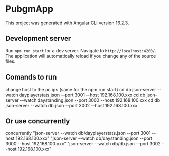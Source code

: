 # PubgmApp

This project was generated with [Angular CLI](https://github.com/angular/angular-cli) version 16.2.3.

## Development server

Run `npm run start` for a dev server. Navigate to `http://localhost:4200/`. The application will automatically reload if you change any of the source files.

## Comands to run

change host to the pc ips (same for the npm run start)
cd db
json-server --watch dayplayerstats.json --port 3001 --host 192.168.100.xxx
cd db
json-server --watch daystanding.json --port 3000 --host 192.168.100.xxx
cd db
json-server --watch db.json --port 3002 --host 192.168.100.xxx

## Or use concurrently

concurrently "json-server --watch db/dayplayerstats.json --port 3001 --host 192.168.100.xxx" "json-server --watch db/daystanding.json --port 3000 --host 192.168.100.xxx" "json-server --watch db/db.json --port 3002 --host 192.168.100.xxx"
